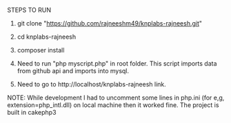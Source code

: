 STEPS TO RUN 
1. git clone "https://github.com/rajneeshm49/knplabs-rajneesh.git"

2. cd knplabs-rajneesh

3. composer install

4. Need to run "php myscript.php" in root folder. This script imports data from github api and imports into mysql.

5. Need to go to http://localhost/knplabs-rajneesh link.

NOTE: While development I had to uncomment some lines in php.ini (for e,g, extension=php_intl.dll) on local machine then it worked fine. The project is built in cakephp3
